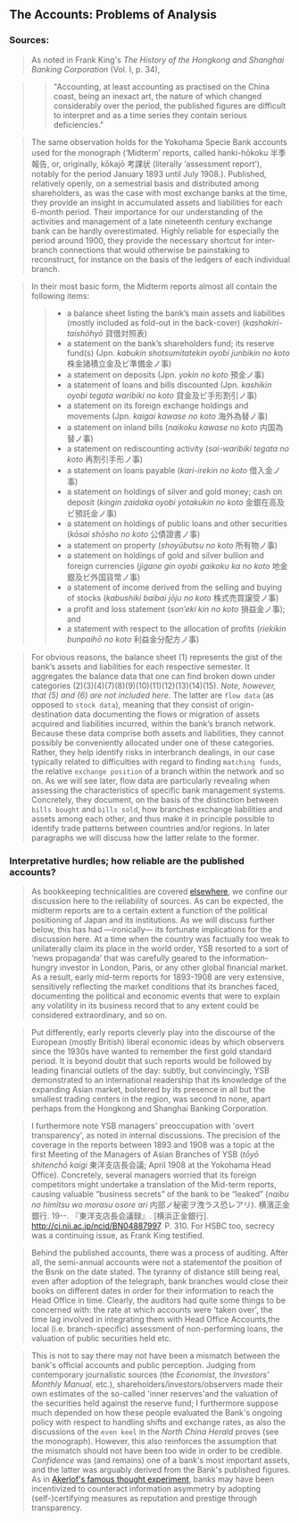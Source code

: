 ## The Accounts: Problems of Analysis

### Sources:
> As noted in Frank King's *The History of the Hongkong and Shanghai Banking Corporation* (Vol. I, p. 34),

>> "Accounting, at least accounting as practised on the China coast, being an inexact art, the nature of which changed considerably over the period, the published figures are difficult to interpret and as a time series they contain serious deficiencies."

> The same observation holds for the Yokohama Specie Bank accounts used for the monograph (‘Midterm’ reports, called hanki-hōkoku 半季報告, or, originally, kōkajō 考課状 (literally ‘assessment report’), notably for the period January 1893 until July 1908.). Published, relatively openly, on a semestrial basis and distributed among shareholders, as was the case with most exchange banks at the time, they provide an insight in accumulated assets and liabilities for each 6-month period. Their importance for our understanding of the activities and management of a late nineteenth century exchange bank can be hardly overestimated. Highly reliable for especially the period around 1900, they provide the necessary shortcut for inter-branch connections that would otherwise be painstaking to reconstruct, for instance on the basis of the ledgers of each individual branch.

> In their most basic form, the Midterm reports almost all contain the following items:
>> * a balance sheet listing the bank’s main assets and liabilities (mostly included as fold-out in the back-cover) (*kashakiri-taishōhyō* 貸借対照表)
>> * a statement on the bank’s shareholders fund; its reserve fund(s) (Jpn. *kabukin shotsumitatekin oyobi junbikin no koto* 株金諸積立金及ビ準備金ノ事)
>> * a statement on deposits (Jpn. *yokin no koto* 預金ノ事)
>> * a statement of loans and bills discounted (Jpn. *kashikin oyobi tegata waribiki no koto* 貸金及ビ手形割引ノ事)
>> * a statement on its foreign exchange holdings and movements (Jpn. *kaigai kawase no koto* 海外為替ノ事)
>> * a statement on inland bills (*naikoku kawase no koto* 内国為替ノ事)
>> * a statement on rediscounting activity (*sai-waribiki tegata no koto* 再割引手形ノ事)
>> * a statement on loans payable (*kari-irekin no koto* 借入金ノ事)
>> * a statement on holdings of silver and gold money; cash on deposit (*kingin zaidaka oyobi yotakukin no koto* 金銀在高及ビ預託金ノ事) 
>> * a statement on holdings of public loans and other securities (*kōsai shōsho no koto* 公債證書ノ事)
>> * a statement on property (*shoyūbutsu no koto* 所有物ノ事)
>> * a statement on holdings of gold and silver bullion and foreign currencies (*jigane gin oyobi gaikoku ka no koto* 地金銀及ビ外国貨幣ノ事)
>> * a statement of income derived from the selling and buying of stocks (*kabushiki baibai jōju no koto* 株式売買譲受ノ事)
>> * a profit and loss statement (*son’eki kin no koto* 損益金ノ事); and 
>> * a statement with respect to the allocation of profits (*riekikin bunpaihō no koto*  利益金分配方ノ事)

> For obvious reasons, the balance sheet (1) represents the gist of the bank’s assets and liabilities for each respective semester. It aggregates the balance data that one can find broken down under categories (2)(3)(4)(7)(8)(9)(10)(11)(12)(13)(14)(15). *Note, however, that (5) and (6) are not included here*. The latter are `flow data` (as opposed to `stock data`), meaning that they consist of origin-destination data documenting the flows or migration of assets acquired and liabilities incurred, within the bank’s branch network. Because these data comprise both assets and liabilities, they cannot possibly be conveniently allocated under one of these categories. Rather, they help identify risks in interbranch dealings, in our case typically related to difficulties with regard to finding `matching funds`, the relative `exchange position` of a branch within the network and so on. As we will see later, flow data are particularly revealing when assessing the characteristics of specific bank management systems. Concretely, they document, on the basis of the distinction between `bills bought` and `bills sold`, how branches exchange liabilities and assets among each other, and thus make it in principle possible to identify trade patterns between countries and/or regions.  In later paragraphs we will discuss how the latter relate to the former.

### Interpretative hurdles; how reliable are the published accounts?

> As bookkeeping technicalities are covered [elsewhere](https://github.com/michaelschiltz/even-keel/blob/master/1.%20database%20architecture.md#notes), we confine our discussion here to the reliability of sources. As can be expected, the midterm reports are to a certain extent a function of the political positioning of Japan and its institutions. As we will discuss further below, this has had ―ironically― its fortunate implications for the discussion here. At a time when the country was factually too weak to unilaterally claim its place in the world order, YSB resorted to a sort of ‘news propaganda’ that was carefully geared to the information-hungry investor in London, Paris, or any other global financial market. As a result, early mid-term reports for 1893-1908 are very extensive, sensitively reflecting the market conditions that its branches faced, documenting the political and economic events that were to explain any volatility in its business record that to any extent could be considered extraordinary, and so on. 

> Put differently, early reports cleverly play into the discourse of the European (mostly British) liberal economic ideas by which observers since the 1930s have wanted to remember the first gold standard period. It is beyond doubt that such reports would be followed by leading financial outlets of the day: subtly, but convincingly, YSB demonstrated to an international readership that its knowledge of the expanding Asian market, bolstered by its presence in all but the smallest trading centers in the region, was second to none, apart perhaps from the Hongkong and Shanghai Banking Corporation.

> I furthermore note YSB managers' preoccupation with 'overt transparency', as noted in internal discussions. The precision of the coverage in the reports between 1893 and 1908 was a topic at the first Meeting of the Managers of Asian Branches of YSB (*tōyō shitenchō kaigi* 東洋支店長会議; April 1908 at the Yokohama Head Office). Concretely, several managers worried that its foreign competitors might undertake a translation of the Mid-term reports, causing valuable “business secrets” of the bank to be “leaked” (*naibu no himitsu wo morasu osore ari* 内部ノ秘密ヲ洩ラス恐レアリ). 横濱正金銀行. 19--. 『東洋支店長会議録』. [横浜正金銀行]. http://ci.nii.ac.jp/ncid/BN04887997. P. 310. For HSBC too, secrecy was a continuing issue, as Frank King testified.

> Behind the published accounts, there was a process of auditing. After all, the semi-annual accounts were not a statementof the position of the Bsnk on the date stated. The tyranny of distance still being real, even after adoption of the telegraph, bank branches would close their books on different dates in order for their information to reach the Head Office in time. Clearly, the auditors had quite some things to be concerned with: the rate at which accounts were 'taken over', the time lag involved in integrating them with Head Office Accounts,the local (i.e. branch-specific) assessment of non-performing loans, the valuation of public securities held etc.

> This is not to say there may not have been a mismatch between the bank's official accounts and public perception. Judging from contemporary journalistic sources (the *Economist*, the *Investors' Monthly Manual*, etc.), shareholders/investors/observers made their own estimates of the so-called 'inner reserves'and the valuation of the securities held against the reserve fund; I furthermore suppose much depended on how these people evaluated the Bank's ongoing policy with respect to handling shifts and exchange rates, as also the discussions of the `even keel` in the *North China Herald* proves (see the monograph). However, this also reinforces the assumption that the mismatch should not have been too wide in order to be credible. *Confidence* was (and remains) one of a bank's most important assets, and the latter was arguably derived from the Bank's published figures. As in [Akerlof's famous thought experiment](https://doi.org/10.2307/1879431), banks may have been incentivized to counteract information asymmetry by adopting (self-)certifying measures as reputation and prestige through transparency.
